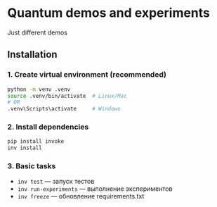 # Quantum demos and experiments

Just different demos

## Installation

### 1. Create virtual environment (recommended)
```bash
python -m venv .venv
source .venv/bin/activate  # Linux/Mac
# OR
.venv\Scripts\activate     # Windows
```

### 2. Install dependencies
```bash
pip install invoke
inv install
```

### 3. Basic tasks
- `inv test` — запуск тестов
- `inv run-experiments` — выполнение экспериментов
- `inv freeze` — обновление requirements.txt
